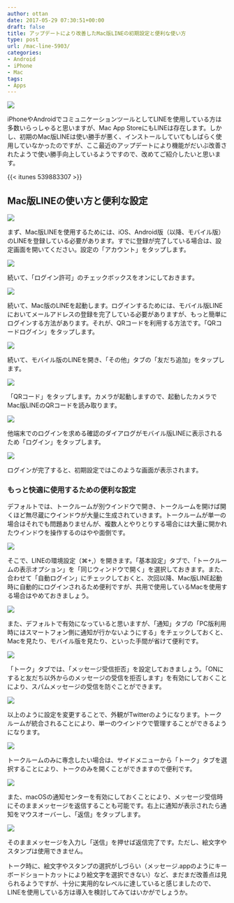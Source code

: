```yaml
---
author: ottan
date: 2017-05-29 07:30:51+00:00
draft: false
title: アップデートにより改善したMac版LINEの初期設定と便利な使い方
type: post
url: /mac-line-5903/
categories:
- Android
- iPhone
- Mac
tags:
- Apps
---
```


![](/images/2017/05/170529-592bc0263c43c.jpg)






iPhoneやAndroidでコミュニケーションツールとしてLINEを使用している方は多数いらっしゃると思いますが、Mac App StoreにもLINEは存在します。しかし、初期のMac版LINEは使い勝手が悪く、インストールしていてもしばらく使用していなかったのですが、ここ最近のアップデートにより機能がだいぶ改善されたようで使い勝手向上しているようですので、改めてご紹介したいと思います。



{{< itunes 539883307 >}}



## Mac版LINEの使い方と便利な設定





![](/images/2017/05/170529-592bc0de363e7.png)






まず、Mac版LINEを使用するためには、iOS、Android版（以降、モバイル版）のLINEを登録している必要があります。すでに登録が完了している場合は、設定画面を開いてください。設定の「アカウント」をタップします。





![](/images/2017/05/170529-592bc0e42e347.png)






続いて、「ログイン許可」のチェックボックスをオンにしておきます。





![](/images/2017/05/170529-592bc15cbde3a.png)






続いて、Mac版のLINEを起動します。ログインするためには、モバイル版LINEにおいてメールアドレスの登録を完了している必要がありますが、もっと簡単にログインする方法があります。それが、QRコードを利用する方法です。「QRコードログイン」をタップします。





![](/images/2017/05/170529-592bc16f5b11d.png)






続いて、モバイル版のLINEを開き、「その他」タブの「友だち追加」をタップします。





![](/images/2017/05/170529-592bc18056ba3.png)






「QRコード」をタップします。カメラが起動しますので、起動したカメラでMac版LINEのQRコードを読み取ります。





![](/images/2017/05/170529-592bc18bab3d0.png)






他端末でのログインを求める確認のダイアログがモバイル版LINEに表示されるため「ログイン」をタップします。





![](/images/2017/05/170529-592bc28be6a02.png)






ログインが完了すると、初期設定ではこのような画面が表示されます。





### もっと快適に使用するための便利な設定





デフォルトでは、トークルームが別ウインドウで開き、トークルームを開けば開くほど無尽蔵にウインドウが大量に生成されていきます。トークルームが単一の場合はそれでも問題ありませんが、複数人とやりとりする場合には大量に開かれたウインドウを操作するのはやや面倒です。





![](/images/2017/05/170529-592bc5193340a.png)






そこで、LINEの環境設定（⌘+,）を開きます。「基本設定」タブで、「トークルームの表示オプション」を「同じウィンドウで開く」を選択しておきます。また、合わせて「自動ログイン」にチェックしておくと、次回以降、Mac版LINE起動時に自動的にログインされるため便利ですが、共用で使用しているMacを使用する場合はやめておきましょう。





![](/images/2017/05/170529-592bc6759a622.png)






また、デフォルトで有効になっていると思いますが、「通知」タブの「PC版利用時にはスマートフォン側に通知が行かないようにする」をチェックしておくと、Macを見たり、モバイル版を見たり、といった手間が省けて便利です。





![](/images/2017/05/170529-592bc69eb619f.png)






「トーク」タブでは、「メッセージ受信拒否」を設定しておきましょう。「ONにすると友だち以外からのメッセージの受信を拒否します」を有効にしておくことにより、スパムメッセージの受信を防ぐことができます。





![](/images/2017/05/170529-592bc7358add9.png)






以上のように設定を変更することで、外観がTwitterのようになります。トークルームが統合されることにより、単一のウインドウで管理することができるようになります。





![](/images/2017/05/170529-592bc747b4ea1.png)






トークルームのみに専念したい場合は、サイドメニューから「トーク」タブを選択することにより、トークのみを開くことができますので便利です。





![](/images/2017/05/170529-592bccf7b15f3.png)






また、macOSの通知センターを有効にしておくことにより、メッセージ受信時にそのままメッセージを返信することも可能です。右上に通知が表示されたら通知をマウスオーバーし、「返信」をタップします。





![](/images/2017/05/170529-592bccfeb4144.png)






そのままメッセージを入力し「送信」を押せば返信完了です。ただし、絵文字やスタンプは使用できません。





トーク時に、絵文字やスタンプの選択がしづらい（メッセージ.appのようにキーボードショートカットにより絵文字を選択できない）など、まだまだ改善点は見られるようですが、十分に実用的なレベルに達していると感じましたので、LINEを使用している方は導入を検討してみてはいかがでしょうか。

